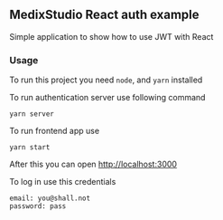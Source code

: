 ## MedixStudio React auth example

Simple application to show how to use JWT with React

### Usage

To run this project you need `node`, and `yarn` installed

To run authentication server use following command
```
yarn server
```

To run frontend app use
```
yarn start
```

After this you can open [http://localhost:3000](http://localhost:3000)

To log in use this credentials
```
email: you@shall.not
password: pass
```